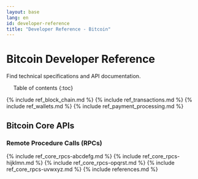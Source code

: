 ```yaml
---
layout: base
lang: en
id: developer-reference
title: "Developer Reference - Bitcoin"
---
```


# Bitcoin Developer Reference

<p class="summary">Find technical specifications and API documentation.</p>

<div markdown="1" id="toc" class="toc"><div markdown="1">

* Table of contents
{:toc}

</div></div>
<div markdown="1" class="toccontent">

{% include ref_block_chain.md %}
{% include ref_transactions.md %}
{% include ref_wallets.md %}
{% include ref_payment_processing.md %}

## Bitcoin Core APIs

<!-- TODO, Relevant links:
-- * https://en.bitcoin.it/wiki/Original_Bitcoin_client/API_Calls_list
-- * https://en.bitcoin.it/wiki/API_reference_(JSON-RPC)
-->

### Remote Procedure Calls (RPCs)

{% include ref_core_rpcs-abcdefg.md %}
{% include ref_core_rpcs-hijklmn.md %}
{% include ref_core_rpcs-opqrst.md %}
{% include ref_core_rpcs-uvwxyz.md %}
{% include references.md %}

</div>

<script>updateToc();</script>
